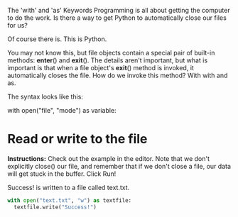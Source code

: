 The 'with' and 'as' Keywords
Programming is all about getting the computer to do the work. Is there a way to get Python to automatically close our files for us?

Of course there is. This is Python.

You may not know this, but file objects contain a special pair of built-in methods: __enter__() and __exit__(). The details aren't important, but what is important is that when a file object's __exit__() method is invoked, it automatically closes the file. How do we invoke this method? With with and as.

The syntax looks like this:

with open("file", "mode") as variable:
  # Read or write to the file
**Instructions:**
Check out the example in the editor. Note that we don't explicitly close() our file, and remember that if we don't close a file, our data will get stuck in the buffer. Click Run!

Success! is written to a file called text.txt.

```python
with open("text.txt", "w") as textfile:
  textfile.write("Success!")
```

